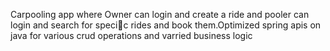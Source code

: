 Carpooling app where Owner can login and create a ride and pooler can login and search for specic
rides and book them.Optimized spring apis on java for various crud operations and varried business logic
